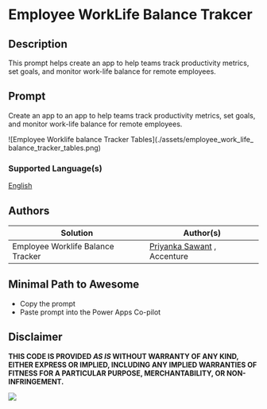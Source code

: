 # Employee WorkLife Balance Trakcer

## Description

This prompt helps create an app to help teams track productivity metrics, set goals, and monitor work-life balance for remote employees.


## Prompt
Create an app to an app to help teams track productivity metrics, set goals, and monitor work-life balance for remote employees.

![Employee Worklife balance Tracker Tables](./assets/employee_work_life_ balance_tracker_tables.png)

### Supported Language(s)

[English](./en-us/prompt.md)


## Authors

Solution|Author(s)
--------|---------
Employee Worklife Balance Tracker | [Priyanka Sawant](https://www.github.com/priyankasawant) , Accenture

## Minimal Path to Awesome

* Copy the prompt
* Paste prompt into the Power Apps Co-pilot

## Disclaimer

**THIS CODE IS PROVIDED *AS IS* WITHOUT WARRANTY OF ANY KIND, EITHER EXPRESS OR IMPLIED, INCLUDING ANY IMPLIED WARRANTIES OF FITNESS FOR A PARTICULAR PURPOSE, MERCHANTABILITY, OR NON-INFRINGEMENT.**

<img src="https://m365-visitor-stats.azurewebsites.net/powerplatform-prompts/samples/ai-builder/sample" aria-hidden="true" />
